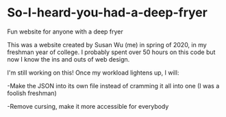# So-I-heard-you-had-a-deep-fryer
Fun website for anyone with a deep fryer

This was a website created by Susan Wu (me) in spring of 2020, in my freshman year of college. I probably spent over 50 hours on this code but now I know the ins and outs of web design.

I'm still working on this! Once my workload lightens up, I will:



-Make the JSON into its own file instead of cramming it all into one (I was a foolish freshman)

-Remove cursing, make it more accessible for everybody
